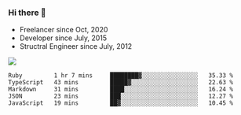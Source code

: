 ### Hi there 👋

- Freelancer since Oct, 2020
- Developer since July, 2015
- Structral Engineer since July, 2012

<img src="https://github-readme-stats.vercel.app/api?username=an-lee&show_icons=true&icon_color=0366d6&text_color=24292e&bg_color=ffffff&hide_title=true" />

<!--START_SECTION:waka-->
```text
Ruby         1 hr 7 mins     ████████▓░░░░░░░░░░░░░░░░   35.33 % 
TypeScript   43 mins         █████▓░░░░░░░░░░░░░░░░░░░   22.63 % 
Markdown     31 mins         ████░░░░░░░░░░░░░░░░░░░░░   16.24 % 
JSON         23 mins         ███░░░░░░░░░░░░░░░░░░░░░░   12.27 % 
JavaScript   19 mins         ██▓░░░░░░░░░░░░░░░░░░░░░░   10.45 % 
```
<!--END_SECTION:waka-->
